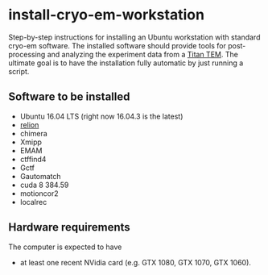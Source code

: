 # install-cryo-em-workstation
Step-by-step instructions for installing an Ubuntu workstation with standard cryo-em software.
The installed software should provide tools for post-processing and analyzing the experiment data from a [Titan TEM](https://www.fei.com/products/tem/titan/).
The ultimate goal is to have the installation fully automatic by just running a script.

## Software to be installed

* Ubuntu 16.04 LTS (right now 16.04.3 is the latest)
* [relion](http://www2.mrc-lmb.cam.ac.uk/relion/index.php/Main_Page)  
* chimera
* Xmipp
* EMAM
* ctffind4
* Gctf
* Gautomatch
* cuda 8   384.59
* motioncor2
* localrec


## Hardware requirements

The computer is expected to have 
* at least one recent NVidia card (e.g. GTX 1080, GTX 1070, GTX 1060).


